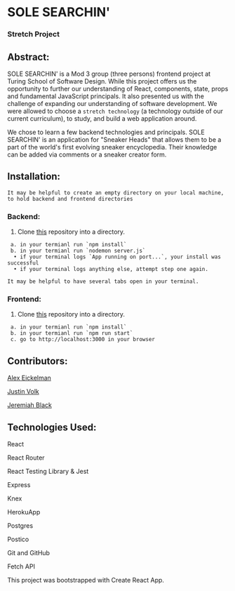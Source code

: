 # SOLE SEARCHIN'
### Stretch Project

## Abstract:
SOLE SEARCHIN' is a Mod 3 group (three persons) frontend project at Turing School of Software Design. While this project offers us the opportunity to further our understanding of React, components, state, props and fundamental JavaScript principals. It also presented us with the challenge of expanding our understanding of software development. We were allowed to choose a `stretch technology` (a technology outside of our current curriculum), to study, and build a web application around.

We chose to learn a few backend technologies and principals. SOLE SEARCHIN' is an application for "Sneaker Heads" that allows them to be a part of the world's first evolving sneaker encyclopedia. Their knowledge can be added via comments or a sneaker creator form. 


## Installation:

`It may be helpful to create an empty directory on your local machine, to hold backend and frontend directories`

  ### Backend:
  
   1. Clone [this](https://github.com/jdvolk/sole-searchin-backend) repository into a directory.
   
     a. in your termianl run `npm install`
     b. in your termianl run `nodemon server.js`    
      • if your terminal logs `App running on port...`, your install was successful
      • if your terminal logs anything else, attempt step one again.
      
      
 `It may be helpful to have several tabs open in your terminal.`

  ### Frontend: 
  
   1. Clone [this](https://github.com/Aeickelman40/Sole-Searchin-Stretch-UI) repository into a directory.
   
     a. in your termianl run `npm install` 
     b. in your termianl run `npm run start`
     c. go to http://localhost:3000 in your browser
     

## Contributors:

[Alex Eickelman](https://github.com/Aeickelman40)

[Justin Volk](https://github.com/jdvolk)

[Jeremiah Black](https://github.com/jeremiahblackol)


## Technologies Used:

React

React Router

React Testing Library & Jest

Express

Knex

HerokuApp

Postgres

Postico

Git and GitHub

Fetch API

This project was bootstrapped with Create React App.

